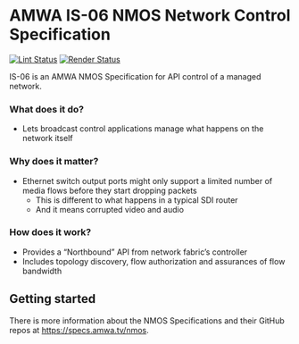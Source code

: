 # AMWA IS-06 NMOS Network Control Specification

[![Lint Status](https://github.com/AMWA-TV/nmos-network-control/workflows/Lint/badge.svg)](https://github.com/AMWA-TV/nmos-network-control/actions?query=workflow%3ALint)
[![Render Status](https://github.com/AMWA-TV/nmos-network-control/workflows/Render/badge.svg)](https://github.com/AMWA-TV/nmos-network-control/actions?query=workflow%3ARender)

<!-- INTRO-START -->

IS-06 is an AMWA NMOS Specification for API control of a managed network.

### What does it do?

- Lets broadcast control applications manage what happens on the network itself

### Why does it matter?

- Ethernet switch output ports might only support a limited number of media flows before they start dropping packets
  - This is different to what happens in a typical SDI router
  - And it means corrupted video and audio

### How does it work?

- Provides a “Northbound” API from network fabric’s controller
- Includes topology discovery, flow authorization and assurances of flow bandwidth

<!-- INTRO-START -->

## Getting started

There is more information about the NMOS Specifications and their GitHub repos at <https://specs.amwa.tv/nmos>.

